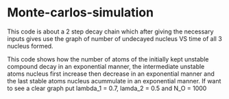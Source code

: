 # Monte-carlos-simulation
This code is about a 2 step decay chain which after giving the necessary inputs gives use the graph of number of undecayed nucleus VS time of all 3 nucleus formed.


This code shows how the number of atoms of the initially kept unstable compound decay in an exponential manner, the intermediate unstable atoms nucleus first increase then decrease in an exponential manner and the last stable atoms nucleus acummulate in an exponential manner.
If want to see a clear graph put lambda_1 = 0.7, lamda_2 = 0.5 and N_O = 1000 
